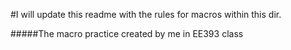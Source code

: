 #I will update this readme with the rules for macros within this dir.


#####The macro practice created by me in EE393 class 
